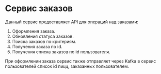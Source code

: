 # Сервис заказов

Данный сервис предоставляет API для операций над заказами:
1. Оформления заказа.
2. Обновления статуса заказов.
3. Поиска заказов по критериям.
4. Получения заказа по id.
5. Получения списка заказов по id пользователя.

При оформлении заказа сервис также отправляет через Kafka
в сервис пользователей список id пицц, заказанных пользователем.
